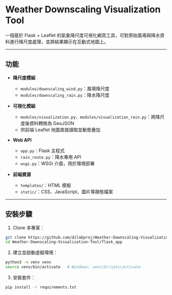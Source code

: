# Weather Downscaling Visualization Tool

一個基於 Flask + Leaflet 的氣象降尺度可視化網頁工具，可對原始風場與降水資料進行降尺度處理，並將結果顯示在互動式地圖上。

---

## 功能

- **降尺度模組**  
  - `modules/downscaling_wind.py`：風場降尺度  
  - `modules/downscaling_rain.py`：降水降尺度

- **可視化模組**  
  - `modules/visualization.py`、`modules/visualization_rain.py`：將降尺度後資料轉換為 GeoJSON  
  - 供前端 Leaflet 地圖直接讀取並動態疊加

- **Web API**  
  - `app.py`：Flask 主程式  
  - `rain_route.py`：降水專用 API 
  - `wsgi.py`：WSGI 介面，用於環境部署

- **前端資源**  
  - `templates/`：HTML 模板  
  - `static/`：CSS、JavaScript、圖片等靜態檔案

---

## 安裝步驟

1. Clone 本專案：
```bash
git clone https://github.com/dilabproj/Weather-Downscaling-Visualization-Tool.git
cd Weather-Downscaling-Visualization-Tool/flask_app
```
2. 建立並啟動虛擬環境：
```bash
python3 -m venv venv
source venv/bin/activate   # Windows: venv\Scripts\activate
```
3. 安裝套件：
```bash
pip install -r requirements.txt
```


